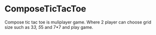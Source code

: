 # ComposeTicTacToe
Compose tic tac toe is muliplayer game. Where 2 player can choose grid size such as 3*3, 5*5 and 7*7 and play game.
